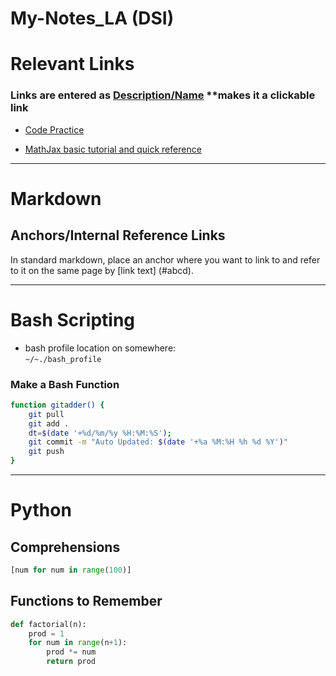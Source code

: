 # My-Notes_LA (DSI)

# Relevant Links
### Links are entered as [Description/Name](Link)  **makes it a clickable link

* [Code Practice](https://codingbat.com/python)

* [MathJax basic tutorial and quick reference](https://math.meta.stackexchange.com/questions/5020/mathjax-basic-tutorial-and-quick-reference)

----------------------
# Markdown

## Anchors/Internal Reference Links
In standard markdown, place an anchor <a name="abcd"></a> where you want to link to and refer to it on the same page by [link text] (#abcd).

------------------
# Bash Scripting
* bash profile location on somewhere:  
`~/~./bash_profile`


### Make a Bash Function
```bash
function gitadder() {
    git pull
    git add .
    dt=$(date '+%d/%m/%y %H:%M:%S');
    git commit -m "Auto Updated: $(date '+%a %M:%H %h %d %Y')"
    git push
}
```
-----------------------
# Python

## Comprehensions

```Python
[num for num in range(100)]

```

## Functions to Remember

```Python
def factorial(n):
    prod = 1
    for num in range(n+1):
        prod *= num
        return prod
``` 